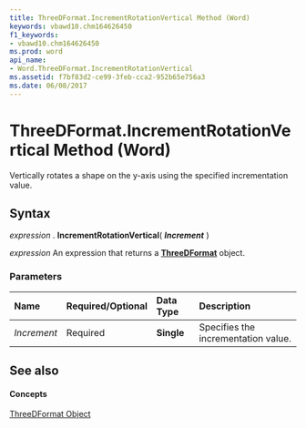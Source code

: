```yaml
---
title: ThreeDFormat.IncrementRotationVertical Method (Word)
keywords: vbawd10.chm164626450
f1_keywords:
- vbawd10.chm164626450
ms.prod: word
api_name:
- Word.ThreeDFormat.IncrementRotationVertical
ms.assetid: f7bf83d2-ce99-3feb-cca2-952b65e756a3
ms.date: 06/08/2017
---
```



# ThreeDFormat.IncrementRotationVertical Method (Word)

Vertically rotates a shape on the y-axis using the specified incrementation value.


## Syntax

 _expression_ . **IncrementRotationVertical**( **_Increment_** )

 _expression_ An expression that returns a **[ThreeDFormat](Word.ThreeDFormat.md)** object.


### Parameters



|**Name**|**Required/Optional**|**Data Type**|**Description**|
|:-----|:-----|:-----|:-----|
| _Increment_|Required| **Single**|Specifies the incrementation value.|

## See also


#### Concepts


[ThreeDFormat Object](Word.ThreeDFormat.md)

